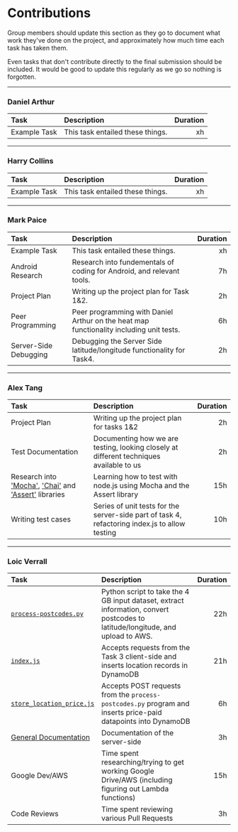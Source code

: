 # Contributions

Group members should update this section as they go to document what work they've done on the project, and approximately how much time each task has taken them.

Even tasks that don't contribute directly to the final submission should be included. It would be good to update this regularly as we go so nothing is forgotten.

***

### Daniel Arthur

| Task                           | Description                               | Duration    |
| :----------------------------- |:----------------------------------------- | -----------:|
| Example Task                   | This task entailed these things.          | xh          |

***

### Harry Collins

| Task                           | Description                               | Duration    |
| :----------------------------- |:----------------------------------------- | -----------:|
| Example Task                   | This task entailed these things.          | xh          |

***

### Mark Paice

| Task                           | Description                               | Duration    |
| :----------------------------- |:----------------------------------------- | -----------:|
| Example Task                   | This task entailed these things.          | xh          |
| Android Research | Research into fundementals of coding for Android, and relevant tools. | 7h |
| Project Plan | Writing up the project plan for Task 1&2. | 2h |
| Peer Programming | Peer programming with Daniel Arthur on the heat map functionality including unit tests. | 6h |
| Server-Side Debugging | Debugging the Server Side latitude/longitude functionality for Task4. | 2h |

***

### Alex Tang

| Task                           | Description                               | Duration    |
| :----------------------------- |:----------------------------------------- | -----------:|
| Project Plan                   | Writing up the project plan for tasks 1&2 | 2h |
| Test Documentation | Documenting how we are testing, looking closely at different techniques available to us | 2h |
| Research into ['Mocha'](https://mochajs.org/#assertions), ['Chai'](http://chaijs.com/guide/styles/#assert) and ['Assert'](https://nodejs.org/api/assert.html) libraries | Learning how to test with node.js using Mocha and the Assert library | 15h|
| Writing test cases | Series of unit tests for the server-side part of task 4, refactoring index.js to allow testing | 10h |

***

### Loic Verrall

| Task                           | Description                               | Duration    |
| :----------------------------- |:----------------------------------------- | -----------:|
| [`process-postcodes.py`](https://github.com/LoicVerrall/MARTIN-server/blob/master/preprocessing/process_postcodes.py) | Python script to take the 4 GB input dataset, extract information, convert postcodes to latitude/longitude, and upload to AWS. | 22h |
| [`index.js`](https://github.com/LoicVerrall/MARTIN-server/blob/master/index.js) | Accepts requests from the Task 3 client-side and inserts location records in DynamoDB | 21h |
| [`store_location_price.js`](https://github.com/LoicVerrall/MARTIN-server/blob/master/preprocessing/store_location_price.js) | Accepts POST requests from the `process-postcodes.py` program and inserts price-paid datapoints into DynamoDB | 6h |
| [General Documentation](https://github.com/LoicVerrall/MARTIN-server/blob/master/README.md) | Documentation of the server-side          | 3h          |
| Google Dev/AWS | Time spent researching/trying to get working Google Drive/AWS (including figuring out Lambda functions)          | 15h          |
| Code Reviews | Time spent reviewing various Pull Requests          | 3h          |
